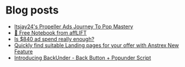 # Blog posts
<!-- BLOG-POST-LIST:START -->
- [Itsjay24&#39;s Propeller Ads Journey To Pop Mastery](https://afflift.com/f/threads/itsjay24s-propeller-ads-journey-to-pop-mastery.10146/)
- [📝 Free Notebook from affLIFT](https://afflift.com/f/threads/%F0%9F%93%9D-free-notebook-from-afflift.10054/)
- [Is $840 ad spend really enough?](https://afflift.com/f/threads/is-840-ad-spend-really-enough.10153/)
- [Quickly find suitable Landing pages for your offer with Anstrex New Feature](https://afflift.com/f/threads/quickly-find-suitable-landing-pages-for-your-offer-with-anstrex-new-feature.10154/)
- [Introducing BackUnder - Back Button + Popunder Script](https://afflift.com/f/threads/introducing-backunder-back-button-popunder-script.10073/)
<!-- BLOG-POST-LIST:END -->
